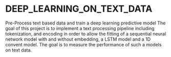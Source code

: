 # DEEP_LEARNING_ON_TEXT_DATA
 
Pre-Process text based data and train a deep learning predictive model
The goal of this project is to implement a text processing pipeline including tokenization, and encoding in order to allow the fitting of a sequential neural network model with and without embedding, a LSTM model and a 1D convent model.  The goal is to measure the performance of such a models on text data. 
